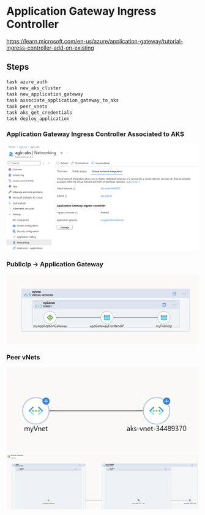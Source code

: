 # Application Gateway Ingress Controller

https://learn.microsoft.com/en-us/azure/application-gateway/tutorial-ingress-controller-add-on-existing

## Steps

```
task azure_auth
task new_aks_cluster
task new_application_gateway
task associate_application_gateway_to_aks
task peer_vnets
task aks_get_credentials
task deploy_application
``` 

### Application Gateway Ingress Controller Associated to AKS
![Application Gateway Ingress Controller Associated to AKS](img/AKS_VirtualNetworkIngration.png)

### PublicIp -> Application Gateway
![vNet3](img/vNet3.png)

### Peer vNets
![vNet1](img/vNet1.png)
![vNet2](img/vNet2.png)

